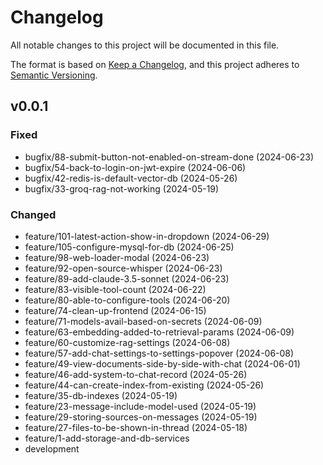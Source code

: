 # Changelog

All notable changes to this project will be documented in this file.

The format is based on [Keep a Changelog](https://keepachangelog.com/en/1.0.0/),
and this project adheres to [Semantic Versioning](https://semver.org/spec/v2.0.0.html).

## v0.0.1
### Fixed
  - bugfix/88-submit-button-not-enabled-on-stream-done (2024-06-23)
  - bugfix/54-back-to-login-on-jwt-expire (2024-06-06)
  - bugfix/42-redis-is-default-vector-db (2024-05-26)
  - bugfix/33-groq-rag-not-working (2024-05-19)
### Changed 
  - feature/101-latest-action-show-in-dropdown (2024-06-29)
  - feature/105-configure-mysql-for-db (2024-06-25)
  - feature/98-web-loader-modal (2024-06-23)
  - feature/92-open-source-whisper (2024-06-23)
  - feature/89-add-claude-3.5-sonnet (2024-06-23)
  - feature/83-visible-tool-count (2024-06-22)
  - feature/80-able-to-configure-tools (2024-06-20)
  - feature/74-clean-up-frontend (2024-06-15)
  - feature/71-models-avail-based-on-secrets (2024-06-09)
  - feature/63-embedding-added-to-retrieval-params (2024-06-09)
  - feature/60-customize-rag-settings (2024-06-08)
  - feature/57-add-chat-settings-to-settings-popover (2024-06-08)
  - feature/49-view-documents-side-by-side-with-chat (2024-06-01)
  - feature/46-add-system-to-chat-record (2024-05-26)
  - feature/44-can-create-index-from-existing (2024-05-26)
  - feature/35-db-indexes (2024-05-19)
  - feature/23-message-include-model-used (2024-05-19)
  - feature/29-storing-sources-on-messages (2024-05-19)
  - feature/27-files-to-be-shown-in-thread (2024-05-18)
  - feature/1-add-storage-and-db-services
  - development